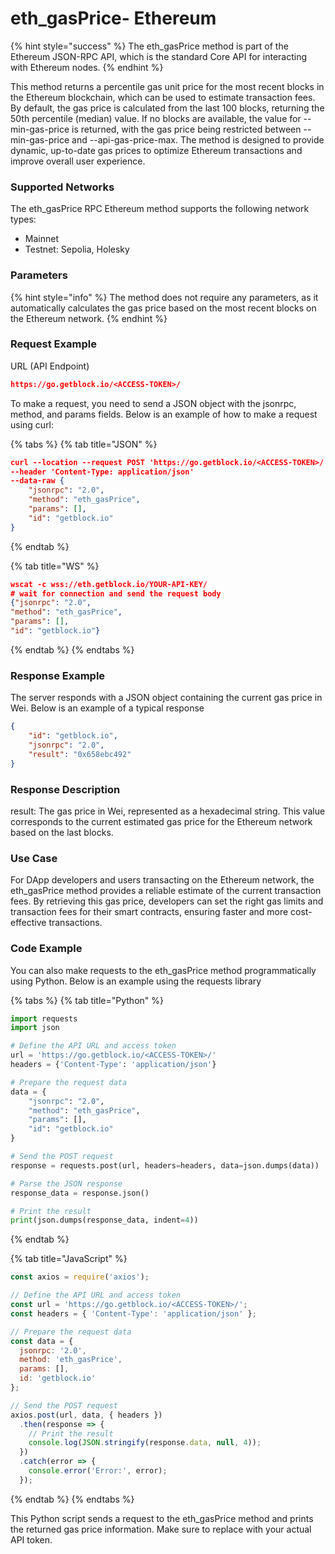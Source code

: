 # eth\_gasPrice- Ethereum

{% hint style="success" %}
The eth\_gasPrice method is part of the Ethereum JSON-RPC API, which is the standard Core API for interacting with Ethereum nodes.
{% endhint %}

This method returns a percentile gas unit price for the most recent blocks in the Ethereum blockchain, which can be used to estimate transaction fees. By default, the gas price is calculated from the last 100 blocks, returning the 50th percentile (median) value. If no blocks are available, the value for --min-gas-price is returned, with the gas price being restricted between --min-gas-price and --api-gas-price-max. The method is designed to provide dynamic, up-to-date gas prices to optimize Ethereum transactions and improve overall user experience.

### Supported Networks

The eth\_gasPrice RPC Ethereum method supports the following network types:

* Mainnet
* Testnet: Sepolia, Holesky

### Parameters

{% hint style="info" %}
The method does not require any parameters, as it automatically calculates the gas price based on the most recent blocks on the Ethereum network.
{% endhint %}

### Request Example

URL (API Endpoint)

```json
https://go.getblock.io/<ACCESS-TOKEN>/
```

To make a request, you need to send a JSON object with the jsonrpc, method, and params fields. Below is an example of how to make a request using curl:

{% tabs %}
{% tab title="JSON" %}
```json
curl --location --request POST 'https://go.getblock.io/<ACCESS-TOKEN>/' 
--header 'Content-Type: application/json' 
--data-raw {
    "jsonrpc": "2.0",
    "method": "eth_gasPrice",
    "params": [],
    "id": "getblock.io"
}
```
{% endtab %}

{% tab title="WS" %}
```json
wscat -c wss://eth.getblock.io/YOUR-API-KEY/ 
# wait for connection and send the request body 
{"jsonrpc": "2.0",
"method": "eth_gasPrice",
"params": [],
"id": "getblock.io"}
```
{% endtab %}
{% endtabs %}

### Response Example

The server responds with a JSON object containing the current gas price in Wei. Below is an example of a typical response

```json
{
    "id": "getblock.io",
    "jsonrpc": "2.0",
    "result": "0x658ebc492"
}
```

### Response Description

result: The gas price in Wei, represented as a hexadecimal string. This value corresponds to the current estimated gas price for the Ethereum network based on the last blocks.

### Use Case

For DApp developers and users transacting on the Ethereum network, the eth\_gasPrice method provides a reliable estimate of the current transaction fees. By retrieving this gas price, developers can set the right gas limits and transaction fees for their smart contracts, ensuring faster and more cost-effective transactions.

### Code Example

You can also make requests to the eth\_gasPrice method programmatically using Python. Below is an example using the requests library

{% tabs %}
{% tab title="Python" %}
```python
import requests
import json

# Define the API URL and access token
url = 'https://go.getblock.io/<ACCESS-TOKEN>/'
headers = {'Content-Type': 'application/json'}

# Prepare the request data
data = {
    "jsonrpc": "2.0",
    "method": "eth_gasPrice",
    "params": [],
    "id": "getblock.io"
}

# Send the POST request
response = requests.post(url, headers=headers, data=json.dumps(data))

# Parse the JSON response
response_data = response.json()

# Print the result
print(json.dumps(response_data, indent=4))

```
{% endtab %}

{% tab title="JavaScript" %}
```javascript
const axios = require('axios');

// Define the API URL and access token
const url = 'https://go.getblock.io/<ACCESS-TOKEN>/';
const headers = { 'Content-Type': 'application/json' };

// Prepare the request data
const data = {
  jsonrpc: '2.0',
  method: 'eth_gasPrice',
  params: [],
  id: 'getblock.io'
};

// Send the POST request
axios.post(url, data, { headers })
  .then(response => {
    // Print the result
    console.log(JSON.stringify(response.data, null, 4));
  })
  .catch(error => {
    console.error('Error:', error);
  });
```
{% endtab %}
{% endtabs %}

This Python script sends a request to the eth\_gasPrice method and prints the returned gas price information. Make sure to replace with your actual API token.
